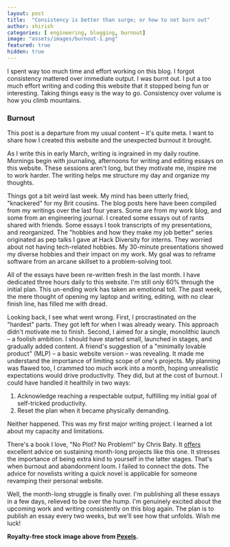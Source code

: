 ```yaml
---
layout: post
title:  "Consistency is better than surge; or how to not burn out"
author: shirish
categories: [ engineering, blogging, burnout]
image: "assets/images/burnout-1.png"
featured: true
hidden: true
---
```

I spent way too much time and effort working on this blog. I forgot consistency mattered over immediate output. I was burnt out. I put a too much effort writing and coding this website that it stopped being fun or interesting. Taking things easy is the way to go. Consistency over volume is how you climb mountains.

### Burnout

This post is a departure from my usual content – it's quite meta. I want to share how I created this website and the unexpected  burnout it brought.

As I write this in early March, writing is ingrained in my daily routine. Mornings begin with journaling, afternoons for writing and editing essays on this website. These sessions aren't long, but they motivate me, inspire me to work harder. The writing helps me structure my day and organize my thoughts.

Things got a bit weird last week. My mind has been utterly fried, "knackered" for my Brit cousins. The blog posts here have been compiled from my writings over the last four years. Some are from my work blog, and some from an engineering journal. I created some essays out of rants shared with friends. Some essays I took transcripts of my presentations, and reorganized. The "hobbies and how they make my job better" series originated as pep talks I gave at Hack Diversity for interns. They worried about not having tech-related hobbies. My 30-minute presentations showed my diverse hobbies and their impact on my work. My goal was to reframe software from an arcane skillset to a problem-solving tool.

All of the essays have been re-written fresh in the last month. I have dedicated three hours daily to this website. I'm still only 60% through the initial plan. This un-ending work has taken an emotional toll. The past week, the mere thought of opening my laptop and writing, editing, with no clear finish line, has filled me with dread.

Looking back, I see what went wrong. First, I procrastinated on the "hardest" parts. They got left for when I was already weary. This approach didn't motivate me to finish. Second, I aimed for a single, monolithic launch – a foolish ambition. I should have started small, launched in stages, and gradually added content. A friend's suggestion of a "minimally lovable product" (MLP) – a basic website version – was revealing. It made me understand the importance of limiting scope of one's projects. My planning was flawed too, I crammed too much work into a month, hoping unrealistic expectations would drive productivity. They did, but at the cost of burnout. I could have handled it healthily in two ways:

1. Acknowledge reaching a respectable output, fulfilling my initial goal of self-tricked productivity.
2. Reset the plan when it became physically demanding.

Neither happened. This was my first major writing project. I learned a lot about my capacity and limitations.

There's a book I love, "No Plot? No Problem!" by Chris Baty. It [offers](https://www.goodreads.com/en/book/show/114817) excellent advice on sustaining month-long projects like this one. It stresses the importance of being extra kind to yourself in the latter stages. That's when burnout and abandonment loom. I failed to connect the dots. The advice for novelists writing a quick novel is applicable for someone revamping their personal website.

Well, the month-long struggle is finally over. I'm publishing all these essays in a few days, relieved to be over the hump. I'm genuinely excited about the upcoming work and writing consistently on this blog again. The plan is to publish an essay every two weeks, but we'll see how that unfolds. Wish me luck!

__Royalty-free stock image above from [Pexels](https://www.pexels.com/).__